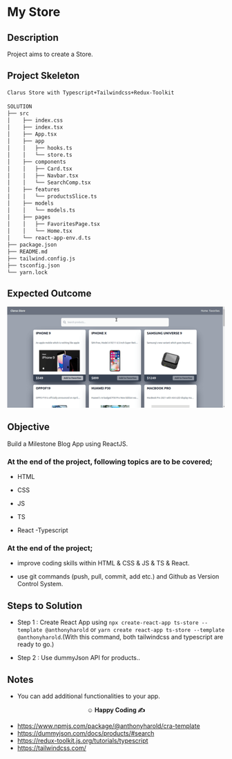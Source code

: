 
# My Store
## Description

Project aims to create a Store.


## Project Skeleton

```
Clarus Store with Typescript+Tailwindcss+Redux-Toolkit

SOLUTION
├── src
│    ├── index.css
│    ├── index.tsx
│    ├── App.tsx
│    ├── app
│    │   ├── hooks.ts
│    │   └── store.ts
│    ├── components
│    │   ├── Card.tsx
│    │   ├── Navbar.tsx
│    │   └── SearchComp.tsx
│    ├── features
│    │   └── productsSlice.ts
│    ├── models
│    │   └── models.ts
│    ├── pages
│    │   ├── FavoritesPage.tsx
│    │   └── Home.tsx
│    └── react-app-env.d.ts
├── package.json
├── README.md
├── tailwind.config.js
├── tsconfig.json
└── yarn.lock
```

## Expected Outcome

![tsstore](tsstore.gif)

## Objective

Build a Milestone Blog App using ReactJS.

### At the end of the project, following topics are to be covered;

- HTML

- CSS

- JS
- TS
- React
-Typescript

### At the end of the project;

- improve coding skills within HTML & CSS & JS & TS & React.

- use git commands (push, pull, commit, add etc.) and Github as Version Control System.

## Steps to Solution

- Step 1 : Create React App using `npx create-react-app ts-store --template @anthonyharold` or `yarn create react-app ts-store --template @anthonyharold`.(With this command, both tailwindcss and typescript are ready to go.)

- Step 2 : Use dummyJson API for products..

## Notes

- You can add additional functionalities to your app.

**<p align="center">&#9786; Happy Coding &#9997;</p>**

- https://www.npmjs.com/package/@anthonyharold/cra-template
- https://dummyjson.com/docs/products/#search
- https://redux-toolkit.js.org/tutorials/typescript
- https://tailwindcss.com/
